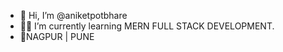 - 👋 Hi, I’m @aniketpotbhare
- 👨‍💻 I’m currently learning MERN FULL STACK DEVELOPMENT.
- 📍NAGPUR | PUNE



<!---
- 💞️ I’m looking to collaborate on ...
aniketpotbhare/aniketpotbhare is a ✨ special ✨ repository because its `README.md` (this file) appears on your GitHub profile.
You can click the Preview link to take a look at your changes.
--->

